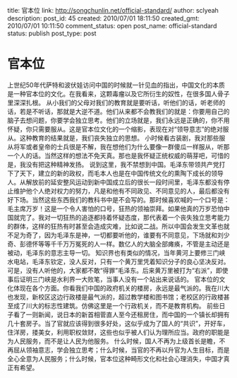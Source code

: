 title: 官本位
link: http://songchunlin.net/official-standard/
author: sclyeah
description: 
post_id: 45
created: 2010/07/01 18:11:50
created_gmt: 2010/07/01 10:11:50
comment_status: open
post_name: official-standard
status: publish
post_type: post

# 官本位

上世纪50年代萨特和波伏娃访问中国的时候就一针见血的指出，中国文化的本质是一种官本位的文化。在我看来，这颗毒瘤以及它所衍生的奴性，在很多国人骨子里深深扎根。 从小我们的父母对我们的教育就是要听话，听他们的话，听老师的话，若是不听话，那就是大逆不道。他们从来都不会教我们的就是：你要用自己的脑子去想问题，你要学会独立思考。他们的立场就是，我们永远是正确的，你不用怀疑，你只需要服从。这是官本位文化的一个缩影，表现在对“领导意志”的绝对服从。这种教育的结果就是，我们丧失独立的思想。 小时候看古装剧，我对那些服从将军或者皇帝的士兵很是不解，我在想他们为什么要像一群傻瓜一样服从，听那一个人的话。当然这样的想法不免天真。那也是我怀疑正统权威的萌芽吧，可惜的是，我没有把这种精神发扬。 说到这里，我不禁想到中国。毛泽东带领共产党打下了天下，建立的新的政权，而毛本人也是在中国传统文化的熏陶下成长的领导人。从解放前的延安整风运动到新中国成立后的很长一段时间里，毛泽东都没有停止维护他个人绝对权力的努力，凡是和他有不同政见、不同意见的人，最后都没有好下场。当然这些东西我们的教科书中是不会写的。那时候喜欢喊的一个口号是：毛主席万岁！这是一个令人害怕的口号，狂热的领袖崇拜。如果他真的万岁恐怕中国就完了。我对一切狂热的追逐都持着怀疑态度，那代表着一个丧失独立思考能力的群体，这样的狂热有时甚至会造成灾难，比如说二战。所以中国会发生文革也就不足为奇了，因为毛泽东是神，一切都要听他的，谁要有不同意见，下场就和刘少奇、彭德怀等等千千万万冤死的人一样。数亿人的大脑全部瘫痪，不管是主动还是被动，毛泽东的意志主导一切。 知识界也有类似的情况，当年黄河上要修三门峡水电站，毛泽东钦定，没人反对，只有一个黄万里凭着知识分子的良心坚决反对。可是，没有人听他的，大家都不敢“得罪”毛泽东。后来黄万里被打为“右派”，即使事后证明三门峡是水利界一大败笔，当事人没有一个站出来说话的。 官本位的文化体现在各个方面。你看我们中国的政府机关的楼房，永远是最气派的。我在川大也发现，新校区这边行政楼是最气派的，超过教学楼和图书馆；老校区的行政楼甚至成了川大的标志性建筑。仿佛这里是一个行政机关，而不是教育机构。 前些日子看了一则新闻，说日本的新首相菅直人至今还租房住，而中国的一个镇长却拥有几十套房子。当了官就应该得到很多好处，这似乎成为了国人的“共识”，开好车，住洋房，搂美女，利用职权敛财，这些也似乎被人们认为理所应当。政府的职能是为人民服务，而不是让人民为他服务。 什么时候，国人不再为上级首长是瞻，不再屈从领袖意志，学会独立思考；什么时候，当官的不再以升官为人生目标，而是全心全意为人民服务；什么时候，官本位这种畸形文化和社会心理消失，中国才真正有希望。